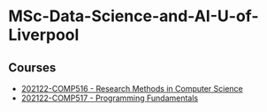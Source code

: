 # MSc-Data-Science-and-AI-U-of-Liverpool
## Courses
- [202122-COMP516 - Research Methods in Computer Science](https://github.com/saeth40/MSc-Data-Science-and-AI-U-of-Liverpool/tree/main/202122-COMP516%20-%20Research%20Methods%20in%20Computer%20Science)
- [202122-COMP517 - Programming Fundamentals](https://github.com/saeth40/MSc-Data-Science-and-AI-U-of-Liverpool/tree/main/202122-COMP517-Programming%20Fundamentals)


